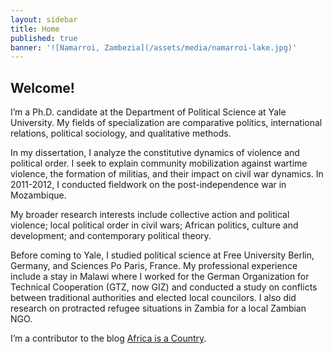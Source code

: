 ```yaml
---
layout: sidebar
title: Home
published: true
banner: '![Namarroi, Zambezia](/assets/media/namarroi-lake.jpg)'
---
```


## Welcome!

I’m a Ph.D. candidate at the Department of Political Science at Yale University. My fields of specialization are comparative politics, international relations, political sociology, and qualitative methods.

In my dissertation, I analyze the constitutive dynamics of violence and political order. I seek to explain community mobilization against wartime violence, the formation of militias, and their impact on civil war dynamics. In 2011-2012, I conducted fieldwork on the post-independence war in Mozambique. 

My broader research interests include collective action and political violence; local political order in civil wars; African politics, culture and development; and  contemporary political theory. 

Before coming to Yale, I studied political science at Free University Berlin, Germany, and Sciences Po Paris, France. My professional experience include a stay in Malawi where I worked for the German Organization for Technical Cooperation (GTZ, now GIZ) and conducted a study on conflicts between traditional authorities and elected local councilors. I also did research on protracted refugee situations in Zambia for a local Zambian NGO.

I’m a contributor to the blog [Africa is a Country](http://africasacountry.com/ "Africa is a Country").
